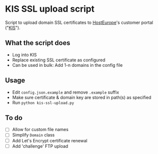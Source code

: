 # KIS SSL upload script
Script to upload domain SSL certificates to [HostEurope](https://www.hosteurope.de)'s customer portal ("[KIS](https://kis.hosteurope.de)").

## What the script does
* Log into KIS
* Replace existing SSL certificate as configured
* Can be used in bulk: Add 1-n domains in the config file

## Usage
* Edit `config.json.example` and remove `.example` suffix
* Make sure certificate & domain key are stored in path(s) as specified
* Run `python kis-ssl-upload.py`

## To do
- [ ] Allow for custom file names
- [ ] Simplify `Domain` class
- [ ] Add Let's Encrypt certificate renewal
- [ ] Add 'challenge' FTP upload
